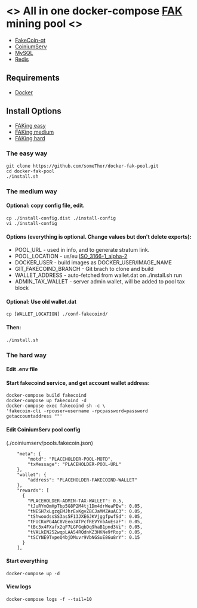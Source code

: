 # <> All in one docker-compose [FAK](https://fakco.in/) mining pool <>
* [FakeCoin-qt](https://github.com/Fake-Coin/FakeCoin-qt)
* [CoiniumServ](https://github.com/bonesoul/CoiniumServ)
* [MySQL](https://www.mysql.com/)
* [Redis](https://redis.io/)


## Requirements
* [Docker](https://www.docker.com/)

## Install Options
* [FAKing easy](#the-easy-way)
* [FAKing medium](#the-medium-way)
* [FAKing hard](#the-hard-way)

### <a name="easyway"></a>The easy way
```
git clone https://github.com/someThor/docker-fak-pool.git
cd docker-fak-pool
./install.sh
```

### <a name="mediumway"></a>The medium way
#### Optional: copy config file, edit.
```
cp ./install-config.dist ./install-config
vi ./install-config
```

#### Options (everything is optional. Change values but don't delete exports):
* POOL_URL - used in info, and to generate stratum link.
* POOL_LOCATION - us/eu [ISO_3166-1_alpha-2](http://en.wikipedia.org/wiki/ISO_3166-1_alpha-2)
* DOCKER_USER - build images as DOCKER_USER/IMAGE_NAME
* GIT_FAKECOIND_BRANCH - Git brach to clone and build
* WALLET_ADDRESS - auto-fetched from wallet.dat on ./install.sh run
* ADMIN_TAX_WALLET - server admin wallet, will be added to pool tax block

#### Optional: Use old wallet.dat
```
cp [WALLET_LOCATION] ./conf-fakecoind/
```

#### Then:
```
./install.sh
```

### <a name="hardway"></a>The hard way
#### Edit .env file

#### Start fakecoind service, and get account wallet address:
```
docker-compose build fakecoind
docker-compose up fakecoind -d
docker-compose exec fakecoind sh -c \
'fakecoin-cli -rpcuser=username -rpcpassword=password getaccountaddress ""'
```

#### Edit CoiniumServ pool config
(./coiniumserv/pools.fakecoin.json)

```
    "meta": {
        "motd": "PLACEHOLDER-POOL-MOTD",
        "txMessage": "PLACEHOLDER-POOL-URL"
    },
    "wallet": {
        "address": "PLACEHOLDER-FAKECOIND-WALLET"
    },
    "rewards": [
      {
        "PLACEHOLDER-ADMIN-TAX-WALLET": 0.5,
        "tJuRYmQmHpTbp5G8P2M4tj1Dm4drWeaPEw": 0.05,
        "tNESH7xLgzqEMJhrExKgvZBCJaMMZAuAC3": 0.05,
        "tShwoodssSS3as5F13JXE6JKVjggfpwfSd": 0.05,
        "tFUCKoPG4AC8VEeo3ATPcfREVYnbAuEsaF": 0.05,
        "tBc3x4FXafx2qF7LGFGqbDq9haB1pnd3Vi": 0.05,
        "tVALkEN252wqpLAA54RQdnKZ3HKNe9fRop": 0.05,
        "tSCYNE9TvpeQ4bjDMuvr9VbNGSuE8Gu8rY": 0.15
      }
    ],
```

#### Start everything
```
docker-compose up -d
```

#### View logs
```
docker-compose logs -f --tail=10
```
